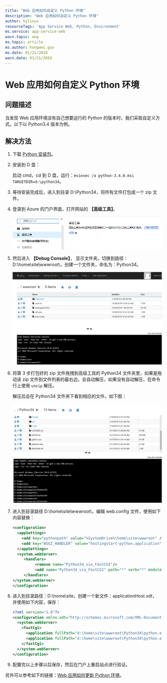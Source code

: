 ```yaml
---
title: "Web 应用如何自定义 Python 环境"
description: "Web 应用如何自定义 Python 环境"
author: hylinux
resourceTags: 'App Service Web, Python, Environment'
ms.service: app-service-web
wacn.topic: aog
ms.topic: article
ms.author: hongwei.guo
ms.date: 01/21/2019
wacn.date: 01/21/2019
---
```


# Web 应用如何自定义 Python 环境

## 问题描述

当发现 Web 应用环境没有自己想要运行的 Python 的版本时，我们采取自定义方式。以下以 Python3.4 版本为例。

## 解决方法

1. 下载 [Python 安装包](https://www.python.org/ftp/python/3.4.0/python-3.4.0.msi)。

2. 安装到 D 盘：

    启动 cmd，cd 到 D 盘，运行：`msiexec /a python-3.4.0.msi TARGETDIR=d:\python34`。

3. 等待安装完成后，进入到目录 D:\Python34，将所有文件打包成一个 zip 文件。

4. 登录到 Azure 的门户界面，打开网站的 **【高级工具】**。

    ![01](media/aog-app-service-web-howto-customize-python-environment/01.png "01")

5. 然后进入 **【Debug Console】**， 显示文件夹。切换到路径：D:\home\site\wwwroot\，创建一个文件夹，命名为：Python34。

    ![02](media/aog-app-service-web-howto-customize-python-environment/02.png "02")

6. 将第 3 步打包好的 zip 文件拖拽到高级工具的 Python34 文件夹里，如果是拖动该 zip 文件到文件列表的最右边，会自动解压，如果没有自动解压，在命令行上使用 `unzip` 解压。

    解压后会在 Python34 文件夹下看到相应的文件。如下图：

    ![03](media/aog-app-service-web-howto-customize-python-environment/03.png "03")

7. 进入到目录路径 D:\home\site\wwwroot\，编辑 web.config 文件，使用如下内容替换：

    ```xml
    <configuration>
      <appSettings>
        <add key="pythonpath" value="%SystemDrive%\home\site\wwwroot" />
        <add key="WSGI_HANDLER" value="hostingstart-python.application" />
      </appSettings>
      <system.webServer>
         <handlers>
              <remove name="Python34_via_FastCGI"/>
              <add name="Python34_via_FastCGI" path="*" verb="*" modules="FastCgiModule" scriptProcessor="d:\home\site\wwwroot\Python34\Python.exe|%SystemDrive%\Python34\Scripts\wfastcgi.py" resourceType="Either" />
         </handlers>
    </system.webServer>
    </configuration>
    ```

8. 进入到目录路径：D:\home\site，创建一个新文件：applicationHost.xdt， 并使用如下内容，保存：

    ```xml
    <?xml version="1.0"?>
    <configuration xmlns:xdt="http://schemas.microsoft.com/XML-Document-Transform">
      <system.webServer>
        <fastCgi>
          <application fullPath="d:\home\site\wwwroot\Python34\python.exe" xdt:Locator="Match(fullPath)" xdt:Transform="Remove" />
          <application fullPath="d:\home\site\wwwroot\Python34\python.exe" arguments="D:\Python34\Scripts\wfastcgi.py"  maxInstances="0" xdt:Transform="Insert"/>
        </fastCgi>
      </system.webServer>
    </configuration>

9. 配置完以上步骤以后保存，然后在门户上重启站点进行验证。

另外可以参考如下的链接：[Web 应用如何更新 Python 环境](https://blogs.msdn.microsoft.com/pythonengineering/2016/08/04/upgrading-python-on-azure-app-service/)。
